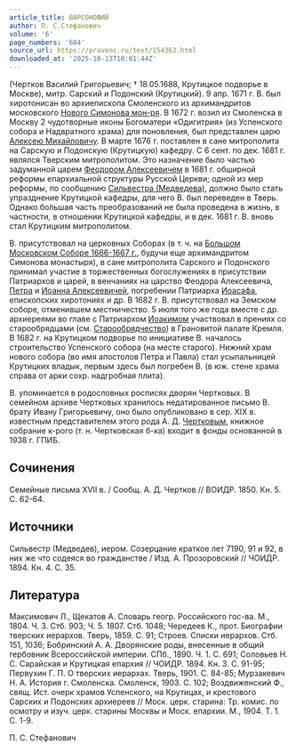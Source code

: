 ```yaml
---
article_title: ВАРСОНОФИЙ
author: П. С.Стефанович
volume: '6'
page_numbers: '684'
source_url: https://pravenc.ru/text/154363.html
downloaded_at: '2025-10-13T10:01:44Z'
---
```


(Чертков Василий Григорьевич; † 18.05.1688, Крутицкое подворье в Москве), митр. Сарский и Подонский (Крутицкий). 9 апр. 1671 г. В. был хиротонисан во архиепископа Смоленского из архимандритов московского [Нового Симонова мон-ря](<https://pravenc.ru/text/Нового Симонова мон-ря.html>). В 1672 г. возил из Смоленска в Москву 2 чудотворные иконы Богоматери «Одигитрия» (из Успенского собора и Надвратного храма) для поновления, был представлен царю [Алексею Михайловичу](<https://pravenc.ru/text/Алексей Михайлович.html>). В марте 1676 г. поставлен в сане митрополита на Сарскую и Подонскую (Крутицкую) кафедру. С 6 сент. по дек. 1681 г. являлся Тверским митрополитом. Это назначение было частью задуманной царем [Феодором Алексеевичем](<https://pravenc.ru/text/Феодор Алексеевич.html>) в 1681 г. обширной реформы епархиальной структуры Русской Церкви; одной из мер реформы, по сообщению [Сильвестра (Медведева)](<https://pravenc.ru/text/Сильвестра (Медведева).html>), должно было стать упразднение Крутицкой кафедры, для чего В. был переведен в Тверь. Однако бо́льшая часть преобразований не была проведена в жизнь, в частности, в отношении Крутицкой кафедры, и в дек. 1681 г. В. вновь стал Крутицким митрополитом.

В. присутствовал на церковных Соборах (в т. ч. на [Большом Московском Соборе 1666-1667 г.](<https://pravenc.ru/text/Большом Московском Соборе 1666-1667 г .html>), будучи еще архимандритом Симонова монастыря), в сане митрополита Сарского и Подонского принимал участие в торжественных богослужениях в присутствии Патриархов и царей, в венчаниях на царство Феодора Алексеевича, [Петра](https://pravenc.ru/text/Петр.html) и [Иоанна Алексеевичей](<https://pravenc.ru/text/Иоанна Алексеевичей.html>), погребении Патриарха [Иоасафа](https://pravenc.ru/text/Иоасаф.html), епископских хиротониях и др. В 1682 г. В. присутствовал на Земском соборе, отменившем местничество. 5 июля того же года вместе с др. архиереями во главе с Патриархом [Иоакимом](https://pravenc.ru/text/ИОАКИМ.html) участвовал в прениях со старообрядцами (см. [Старообрядчество](https://pravenc.ru/text/Старообрядчество.html)) в Грановитой палате Кремля. В 1682 г. на Крутицком подворье по инициативе В. началось строительство Успенского собора (на месте старого). Нижний храм нового собора (во имя апостолов Петра и Павла) стал усыпальницей Крутицких владык, первым здесь был погребен В. (в юж. стене храма справа от арки сохр. надгробная плита).

В. упоминается в родословных росписях дворян Чертковых. В семейном архиве Чертковых хранилось недатированное письмо В. брату Ивану Григорьевичу, оно было опубликовано в сер. XIX в. известным представителем этого рода А. Д. [Чертковым](https://pravenc.ru/text/Чертковым.html), книжное собрание к-рого (т. н. Чертковская б-ка) входит в фонды основанной в 1938 г. ГПИБ.

## Сочинения

Семейные письма XVII в. / Сообщ. А. Д. Чертков // ВОИДР. 1850. Кн. 5. С. 62-64.

## Источники

Сильвестр (Медведев), иером. Созерцание краткое лет 7190, 91 и 92, в них же что содеяся во гражданстве / Изд. А. Прозоровский // ЧОИДР. 1894. Кн. 4. С. 35.

## Литература

Максимович Л., Щекатов А. Словарь геогр. Российского гос-ва. М., 1804. Ч. 3. Стб. 903; Ч. 5. 1807. Стб. 1048; Чередеев К., прот. Биографии тверских иерархов. Тверь, 1859. С. 91; Строев. Списки иерархов. Стб. 151, 1036; Бобринский А. А. Дворянские роды, внесенные в общий гербовник Всероссийской империи. СПб., 1890. Ч. 1. С. 691; Соловьев Н. С. Сарайская и Крутицкая епархия // ЧОИДР. 1894. Кн. 3. С. 91-95; Первухин Г. П. О тверских иерархах. Тверь, 1901. С. 84-85; Мурзакевич Н. А. История г. Смоленска. Смоленск, 1903. С. 102; Воздвиженский Ф., свящ. Ист. очерк храмов Успенского, на Крутицах, и крестового Сарских и Подонских архиереев // Моск. церк. старина: Тр. комис. по осмотру и изуч. церк. старины Москвы и Моск. епархии. М., 1904. Т. 1. С. 1-9.

П. С.  Стефанович

